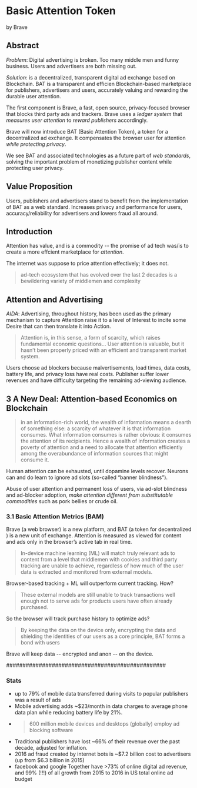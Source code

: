 # Basic Attention Token

by Brave

## Abstract
*Problem*: Digital advertising is broken.  Too many middle men and funny business.  Users and advertisers are both missing out.

*Solution*: is a decentralized, transparent digital ad exchange based on Blockchain. BAT is a transparent and efficien Blockchain-based marketplace for publishers, advertisers and users, accurately valuing and rewarding the durable user attention.

The first component is Brave, a fast, open source, privacy-focused browser that blocks third party ads and trackers. Brave uses a *ledger system* that _measures user attention_ to _reward publishers_ accordingly.

Brave will now introduce BAT (Basic Attention Token), a token for a decentralized ad
exchange.  It compensates the browser user for attention *while protecting privacy*.

We see BAT and associated technologies as a future part of *web standards*, solving the important problem of monetizing publisher content while protecting user privacy.

## Value Proposition

Users, publishers and advertisers stand to benefit from the implementation of BAT as a web standard. Increases privacy and performance for users, accuracy/reliability for advertisers and lowers fraud all around.

## Introduction

Attention has value, and is a commodity -- the promise of ad tech was/is to create a more effcient marketplace for *attention*.

The internet was suppose to price attention effectively; it does not.

> ad-tech ecosystem that has evolved over the last 2 decades is a bewildering variety of middlemen and complexity

## Attention and Advertising

*AIDA*: Advertising, throughout history, has been used as the primary mechanism to capture Attention raise it to a level of Interest to incite some Desire that can then translate it into Action.

> Attention is, in this sense, a form of scarcity, which raises fundamental economic questions... User attention is valuable, but it hasn’t been properly priced with an efficient and transparent market system.

Users choose ad blockers because malvertisements, load times, data costs, battery life, and privacy loss have real costs. Publisher suffer lower revenues and have difficulty targeting the remaining ad-viewing audience.

## 3 A New Deal: Attention-based Economics on Blockchain

> in an information-rich world, the wealth of information means a dearth of something else: a scarcity of whatever it is that information consumes. What information consumes is rather obvious: it consumes the attention of its recipients. Hence a wealth of information creates a poverty of attention and a need to allocate that attention efficiently among the overabundance of information sources that might consume it.

Human attention can be exhausted, until dopamine levels recover. Neurons can and do learn to ignore ad slots (so-called “banner blindness”).

Abuse of user attention and permanent loss of users, via ad-slot blindness and ad-blocker adoption, *make attention different from substitutable commodities* such as pork bellies or crude oil.

### 3.1 Basic Attention Metrics (BAM)

Brave (a web browser) is a new platform, and BAT (a token for decentralized ) is a new unit of exchange.   Attention is measured as viewed for content and ads only in the browser’s active tab in real time.

> In-device machine learning (ML) will match truly relevant ads to content from a level that middlemen with cookies and third party tracking are unable to achieve, regardless of how much of the user data is extracted and monitored from external models. 

Browser-based tracking + ML will outperform current tracking. How?

> These external models are still unable to track transactions well enough not to serve ads for products users have often already purchased. 

So the browser will track purchase history to optimize ads?

> By keeping the data on the device only, encrypting the data and shielding the identities of our users as a core principle, BAT forms a bond with users 

Brave will keep data -- encrypted and anon -- on the device.


#################################################
### Stats
* up to 79% of mobile data transferred during visits to popular publishers was a result of ads
* Mobile advertising adds ~$23/month in data charges to average phone data plan while reducing battery life by 21%.
* >600 million mobile devices and desktops (globally) employ ad blocking software
* Traditional publishers have lost ~66% of their revenue over the past decade, adjusted for inflation.
* 2016 ad fraud created by internet bots is ~$7.2 billion cost to advertisers (up from $6.3 billion in 2015)
* facebook and google Together have >73% of online digital ad revenue, and 99% (!!!) of all growth from 2015 to 2016 in US total online ad budget

